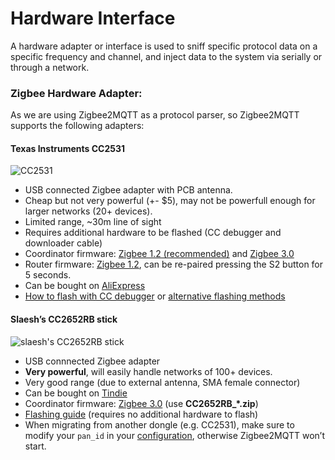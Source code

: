 # Hardware Interface

A hardware adapter or interface is used to sniff specific protocol data on a specific frequency and channel, and inject data to the system via serially or through a network.

### Zigbee Hardware Adapter:

As we are using Zigbee2MQTT as a protocol parser, so Zigbee2MQTT supports the following adapters:

#### Texas Instruments CC2531

![CC2531](https://www.zigbee2mqtt.io/images/cc2531.jpg)

* USB connected Zigbee adapter with PCB antenna.
* Cheap but not very powerful \(+- $5\), may not be powerfull enough for larger networks \(20+ devices\).
* Limited range, ~30m line of sight
* Requires additional hardware to be flashed \(CC debugger and downloader cable\)
* Coordinator firmware: [Zigbee 1.2 \(recommended\)](https://github.com/Koenkk/Z-Stack-firmware/tree/master/coordinator/Z-Stack_Home_1.2/bin) and [Zigbee 3.0](https://github.com/Koenkk/Z-Stack-firmware/tree/master/coordinator/Z-Stack_3.0.x/bin)
* Router firmware: [Zigbee 1.2](https://github.com/Koenkk/Z-Stack-firmware/tree/master/router/CC2531/bin), can be re-paired pressing the S2 button for 5 seconds.
* Can be bought on [AliExpress](https://www.aliexpress.com/wholesale?catId=0&initiative_id=SB_20191108075039&SearchText=cc2531)
* [How to flash with CC debugger](https://www.zigbee2mqtt.io/information/flashing_the_cc2531.html) or [alternative flashing methods](https://www.zigbee2mqtt.io/information/alternative_flashing_methods.html)

#### Slaesh’s CC2652RB stick

![slaesh&apos;s CC2652RB stick](https://www.zigbee2mqtt.io/images/slaeshs_cc2652rb_stick.jpg)

* USB connnected Zigbee adapter
* **Very powerful**, will easily handle networks of 100+ devices.
* Very good range \(due to external antenna, SMA female connector\)
* Can be bought on [Tindie](https://www.tindie.com/products/slaesh/cc2652-zigbee-coordinator-or-openthread-router/#product-reviews)
* Coordinator firmware: [Zigbee 3.0](https://github.com/Koenkk/Z-Stack-firmware/tree/master/coordinator/Z-Stack_3.x.0/bin) \(use **CC2652RB\_\*.zip**\)
* [Flashing guide](https://slae.sh/projects/cc2652/#flashing) \(requires no additional hardware to flash\)
* When migrating from another dongle \(e.g. CC2531\), make sure to modify your `pan_id` in your [configuration](https://www.zigbee2mqtt.io/information/configuration.html), otherwise Zigbee2MQTT won’t start.



